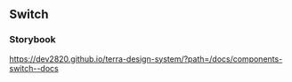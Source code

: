 ## Switch

### Storybook

https://dev2820.github.io/terra-design-system/?path=/docs/components-switch--docs
